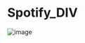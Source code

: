 # Spotify_DIV

![image](https://user-images.githubusercontent.com/86635292/178624368-916f70dc-5ba2-4e88-8503-8a1a003400a1.png)
